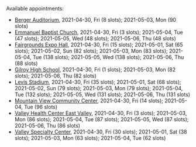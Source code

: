 Available appointments:

* [Berger Auditorium](https://schedulecare.sccgov.org/mychartprd/SignupAndSchedule/EmbeddedSchedule?id=132694&vt=1277&dept=101064003), 2021-04-30, Fri (8 slots); 2021-05-03, Mon (90 slots)
* [Emmanuel Baptist Church](https://schedulecare.sccgov.org/mychartprd/SignupAndSchedule/EmbeddedSchedule?id=132871&vt=1277&dept=101064006), 2021-04-30, Fri (3 slots); 2021-05-04, Tue (47 slots); 2021-05-05, Wed (48 slots); 2021-05-06, Thu (48 slots)
* [Fairgrounds Expo Hall](https://schedulecare.sccgov.org/mychartprd/SignupAndSchedule/EmbeddedSchedule?id=132726&vt=1277&dept=101064002), 2021-04-30, Fri (15 slots); 2021-05-01, Sat (65 slots); 2021-05-02, Sun (82 slots); 2021-05-03, Mon (83 slots); 2021-05-04, Tue (138 slots); 2021-05-05, Wed (138 slots); 2021-05-06, Thu (88 slots)
* [Gilroy High School](https://schedulecare.sccgov.org/mychartprd/SignupAndSchedule/EmbeddedSchedule?id=132980&vt=1277&dept=101064008), 2021-04-30, Fri (1 slots); 2021-05-03, Mon (82 slots); 2021-05-06, Thu (82 slots)
* [Levis Stadium](https://schedulecare.sccgov.org/mychartprd/SignupAndSchedule/EmbeddedSchedule?id=132723&vt=1277&dept=101064004), 2021-04-30, Fri (35 slots); 2021-05-01, Sat (68 slots); 2021-05-02, Sun (79 slots); 2021-05-03, Mon (79 slots); 2021-05-04, Tue (132 slots); 2021-05-05, Wed (131 slots); 2021-05-06, Thu (131 slots)
* [Mountain View Community Center](https://schedulecare.sccgov.org/mychartprd/SignupAndSchedule/EmbeddedSchedule?id=132472&vt=1277&dept=101064001), 2021-04-30, Fri (14 slots); 2021-05-04, Tue (96 slots)
* [Valley Health Center East Valley](https://schedulecare.sccgov.org/mychartprd/SignupAndSchedule/EmbeddedSchedule?id=132268&vt=1277&dept=101064007), 2021-04-30, Fri (3 slots); 2021-05-03, Mon (86 slots); 2021-05-04, Tue (87 slots); 2021-05-05, Wed (87 slots); 2021-05-06, Thu (86 slots)
* [Valley Specialty Center](https://schedulecare.sccgov.org/mychartprd/SignupAndSchedule/EmbeddedSchedule?id=132277&vt=1277&dept=101001072), 2021-04-30, Fri (30 slots); 2021-05-01, Sat (38 slots); 2021-05-03, Mon (63 slots); 2021-05-04, Tue (62 slots)
